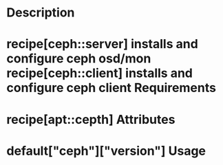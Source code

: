 Description
===========
recipe[ceph::server] installs and configure ceph osd/mon
recipe[ceph::client] installs and configure ceph client
Requirements
============
recipe[apt::cepth]
Attributes
==========
default["ceph"]["version"]
Usage
=====

